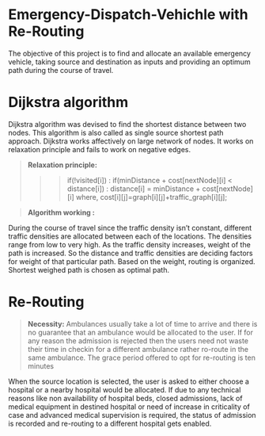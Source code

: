 # Emergency-Dispatch-Vehichle with Re-Routing
The objective of this project is to find and allocate an available emergency vehicle, taking 
source and destination as inputs and providing an optimum path during the course of travel.

# Dijkstra algorithm
Dijkstra algorithm was devised to find the shortest distance between two nodes. This algorithm 
is also called as single source shortest path approach. Dijkstra works affectively on large network
of nodes. It works on relaxation principle and fails to work on negative edges.

> **Relaxation principle:**
>> 
>>> if(!visited[i]) :
>>>        if(minDistance + cost[nextNode][i] < distance[i]) :
>>>           distance[i] = minDistance + cost[nextNode][i] 
>>>           where, 
>>>           cost[i][j]=graph[i][j]+traffic_graph[i][j];

> **Algorithm working                                           :**           
>           
During the course of travel since the traffic density isn’t constant, different traffic 
densities are allocated between each of the locations. The densities range from low to 
very high. As the traffic density increases, weight of the path is increased. So the 
distance and traffic densities are deciding factors for weight of that particular path. 
Based on the weight, routing is organized. Shortest weighed path is chosen as optimal path.


# Re-Routing
> **Necessity:**
> Ambulances usually take a lot of time to arrive and there is no guarantee that an ambulance 
> would be allocated to the user. If for any reason the admission is rejected then the users 
> need not waste their time in checkin for a different ambulance rather ro-route in the same 
> ambulance. The grace period offered to opt for re-routing is ten minutes

When the source location is selected, the user is asked to either choose a hospital or a 
nearby hospital would be allocated. If due to any technical reasons like non availability 
of hospital beds, closed admissions, lack of medical equipment in destined hospital or 
need of increase in criticality of case and advanced medical supervision is required, the 
status of admission is recorded and re-routing to a different hospital gets enabled.

